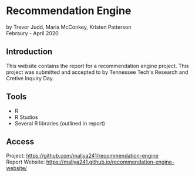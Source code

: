 # Recommendation Engine 
by Trevor Judd, Maria McConkey, Kristen Patterson \
Febraury - April 2020

## Introduction
This website contains the report for a recommendation engine project. This project was submitted and accepted to by Tennessee Tech's Research and Cretive Inquiry Day. 

## Tools
* R
* R Studios
* Several R libraries (outlined in report)

## Access
Project: https://github.com/maliya241/recommendation-engine \
Report Website: https://maliya241.github.io/recommendation-engine-website/
